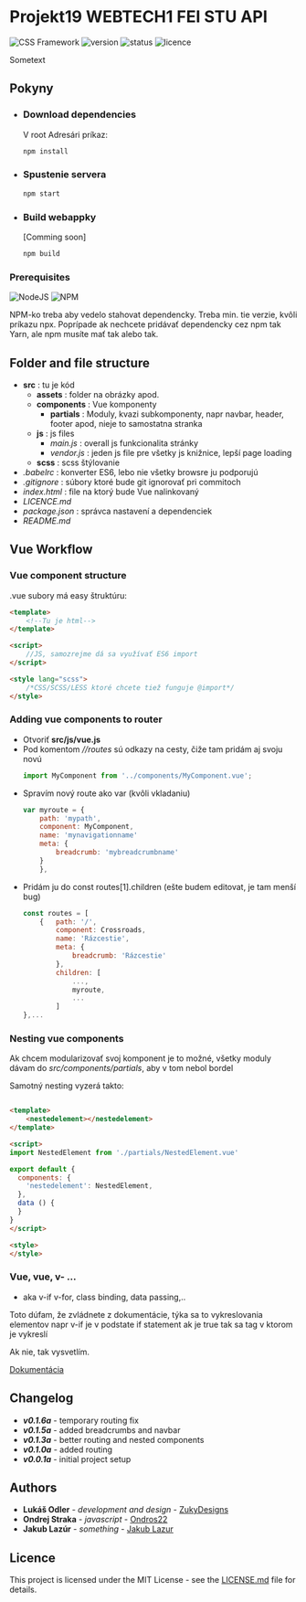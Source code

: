# Projekt19 WEBTECH1 FEI STU API

![CSS Framework](https://img.shields.io/badge/type-Vue_Website-blue.svg)
![version](https://img.shields.io/badge/version-0.1.6a-lightgray.svg)
![status](https://img.shields.io/badge/status-development-red.svg)
![licence](https://img.shields.io/badge/licence-MIIT-blue.svg)

Sometext

## Pokyny

* ### Download dependencies

    V root Adresári príkaz:

    ```bash
    npm install
    ```

* ### Spustenie servera

    ```bash
    npm start
    ```

* ### Build webappky

    [Comming soon]

    ```bash
    npm build
    ```

### Prerequisites

![NodeJS](https://img.shields.io/badge/NodeJS-v8.11.4-blue.svg)
![NPM](https://img.shields.io/badge/NPM-v5.6.0-blue.svg)

NPM-ko treba aby vedelo stahovat dependencky. Treba min. tie verzie, kvôli príkazu npx. Poprípade ak nechcete pridávať dependencky cez npm tak Yarn, ale npm musíte mať tak alebo tak.

## Folder and file structure

* **src**       : tu je kód
    * **assets**    : folder na obrázky apod.
    * **components**    : Vue komponenty
        * **partials**  : Moduly, kvazi subkomponenty, napr navbar, header, footer apod, nieje to samostatna stranka
    * **js**    : js files
        * _main.js_ : overall js funkcionalita stránky
        * _vendor.js_   : jeden js file pre všetky js knižnice, lepší page loading
    * **scss**  : scss štýlovanie
* _.babelrc_    : konverter ES6, lebo nie všetky browsre ju podporujú
* _.gitignore_  : súbory ktoré bude git ignorovať pri commitoch
* _index.html_  : file na ktorý bude Vue nalinkovaný
* _LICENCE.md_
* _package.json_    : správca nastavení a dependenciek
* _README.md_

## Vue Workflow

### Vue component structure

.vue subory má easy štruktúru:

```html
<template>
    <!--Tu je html-->
</template>

<script>
    //JS, samozrejme dá sa využívať ES6 import
</script>

<style lang="scss">
    /*CSS/SCSS/LESS ktoré chcete tiež funguje @import*/
</style>
```

### Adding vue components to router

* Otvoriť **src/js/vue.js**
* Pod komentom _//routes_ sú odkazy na cesty, čiže tam pridám aj svoju novú
    ```javascript
    import MyComponent from '../components/MyComponent.vue';
    ```
* Spravím nový route ako var (kvôli vkladaniu)
    ```javascript
    var myroute = {
        path: 'mypath',
        component: MyComponent,
        name: 'mynavigationname'
        meta: {
            breadcrumb: 'mybreadcrumbname'
        }
        },
    ```
* Pridám ju do const routes[1].children (ešte budem editovat, je tam menší bug)
    ```javascript
    const routes = [
        {   path: '/',
            component: Crossroads,
            name: 'Rázcestie',
            meta: {
                breadcrumb: 'Rázcestie'
            },
            children: [
                ...,
                myroute,
                ...
            ]
  },...
    ```

### Nesting vue components

Ak chcem modularizovať svoj komponent je to možné, všetky moduly dávam do _src/components/partials_, aby v tom nebol bordel

Samotný nesting vyzerá takto:

```html

<template>
    <nestedelement></nestedelement>
</template>

<script>
import NestedElement from './partials/NestedElement.vue'

export default {
  components: {
    'nestedelement': NestedElement,
  },
  data () {
  }
}
</script>

<style>
</style>
```

### Vue, vue, v- ...

* aka v-if v-for, class binding, data passing,..

Toto dúfam, že zvládnete z dokumentácie, týka sa to vykreslovania elementov napr v-if je v podstate if statement ak je true tak sa tag v ktorom je vykreslí

Ak nie, tak vysvetlím.

[Dokumentácia](https://vuejs.org/v2/guide/conditional.html)

## Changelog

* _**v0.1.6a**_ - temporary routing fix
* _**v0.1.5a**_ - added breadcrumbs and navbar
* _**v0.1.3a**_ - better routing and nested components
* _**v0.1.0a**_ - added routing
* _**v0.0.1a**_ - initial project setup

## Authors

* __Lukáš Odler__ - _development and design_ - [ZukyDesigns](https://github.com/zukydesigns)
* __Ondrej Straka__ - _javascript_ - [Ondros22](https://github.com/Ondros22)
* __Jakub Lazúr__ - _something_ - [Jakub Lazur](https://github.com/lazurj)

## Licence

This project is licensed under the MIT License - see the [LICENSE.md](https://github.com/zukydesigns/area19/blob/master/LICENSE) file for details.